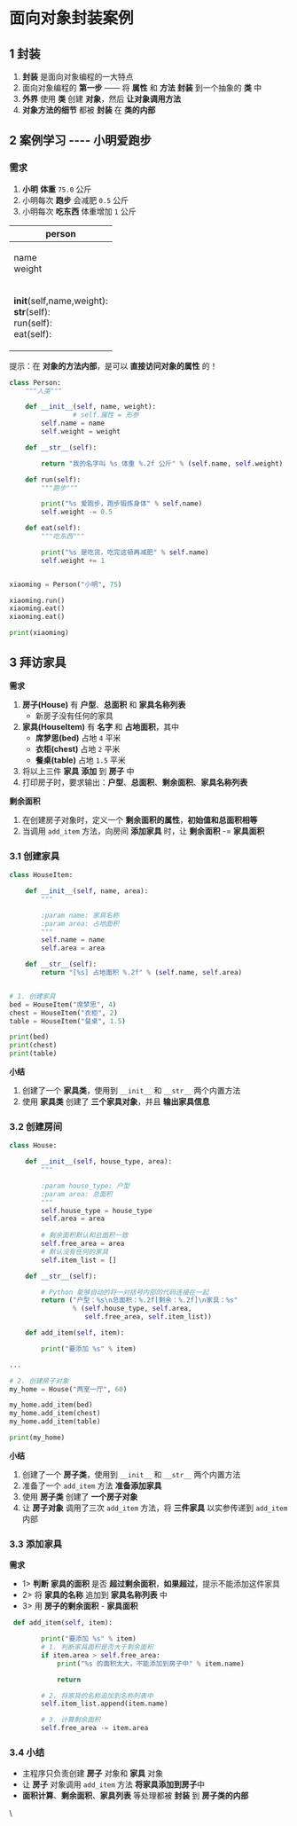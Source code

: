 # 面向对象封装案例

## 1 封装

1. **封装** 是面向对象编程的一大特点
2. 面向对象编程的 **第一步** —— 将 **属性** 和 **方法** **封装** 到一个抽象的 **类** 中
3. **外界** 使用 **类** 创建 **对象**，然后 **让对象调用方法**
4. **对象方法的细节** 都被 **封装** 在 **类的内部**

## 2 案例学习 ---- 小明爱跑步

### 需求

1. **小明** **体重** `75.0` 公斤
2. 小明每次 **跑步** 会减肥 `0.5` 公斤
3. 小明每次 **吃东西** 体重增加 `1` 公斤

| person                                                                           |
| -------------------------------------------------------------------------------- |
| <p>name<br>weight</p>                                                            |
| <p>__init__(self,name,weight):<br>__str__(self):<br>run(self):<br>eat(self):</p> |

提示：在 **对象的方法内部**，是可以 **直接访问对象的属性** 的！

```python
class Person:
    """人类"""

    def __init__(self, name, weight):
				# self.属性 = 形参
        self.name = name
        self.weight = weight

    def __str__(self):

        return "我的名字叫 %s 体重 %.2f 公斤" % (self.name, self.weight)

    def run(self):
        """跑步"""

        print("%s 爱跑步，跑步锻炼身体" % self.name)
        self.weight -= 0.5

    def eat(self):
        """吃东西"""

        print("%s 是吃货，吃完这顿再减肥" % self.name)
        self.weight += 1


xiaoming = Person("小明", 75)

xiaoming.run()
xiaoming.eat()
xiaoming.eat()

print(xiaoming)
```

## 3 拜访家具

**需求**

1. **房子(House)** 有 **户型**、**总面积** 和 **家具名称列表**
   * 新房子没有任何的家具
2. **家具(HouseItem)** 有 **名字** 和 **占地面积**，其中
   * **席梦思(bed)** 占地 `4` 平米
   * **衣柜(chest)** 占地 `2` 平米
   * **餐桌(table)** 占地 `1.5` 平米
3. 将以上三件 **家具** **添加** 到 **房子** 中
4. 打印房子时，要求输出：**户型**、**总面积**、**剩余面积**、**家具名称列表**

**剩余面积**

1. 在创建房子对象时，定义一个 **剩余面积的属性**，**初始值和总面积相等**
2. 当调用 `add_item` 方法，向房间 **添加家具** 时，让 **剩余面积** -= **家具面积**

### **3.1 创建家具**

```python
class HouseItem:

    def __init__(self, name, area):
        """

        :param name: 家具名称
        :param area: 占地面积
        """
        self.name = name
        self.area = area

    def __str__(self):
        return "[%s] 占地面积 %.2f" % (self.name, self.area)


# 1. 创建家具
bed = HouseItem("席梦思", 4)
chest = HouseItem("衣柜", 2)
table = HouseItem("餐桌", 1.5)

print(bed)
print(chest)
print(table)
```

**小结**

1. 创建了一个 **家具类**，使用到 `__init__` 和 `__str__` 两个内置方法
2. 使用 **家具类** 创建了 **三个家具对象**，并且 **输出家具信息**

### **3.2 创建房间**

```python
class House:

    def __init__(self, house_type, area):
        """

        :param house_type: 户型
        :param area: 总面积
        """
        self.house_type = house_type
        self.area = area
        
        # 剩余面积默认和总面积一致
        self.free_area = area
        # 默认没有任何的家具
        self.item_list = []

    def __str__(self):

        # Python 能够自动的将一对括号内部的代码连接在一起
        return ("户型：%s\n总面积：%.2f[剩余：%.2f]\n家具：%s"
                % (self.house_type, self.area,
                   self.free_area, self.item_list))

    def add_item(self, item):

        print("要添加 %s" % item)

...

# 2. 创建房子对象
my_home = House("两室一厅", 60)

my_home.add_item(bed)
my_home.add_item(chest)
my_home.add_item(table)

print(my_home)
```

**小结**

1. 创建了一个 **房子类**，使用到 `__init__` 和 `__str__` 两个内置方法
2. 准备了一个 `add_item` 方法 **准备添加家具**
3. 使用 **房子类** 创建了 **一个房子对象**
4. 让 **房子对象** 调用了三次 `add_item` 方法，将 **三件家具** 以实参传递到 `add_item` 内部

### 3.3 添加家具

**需求**

* 1> **判断** **家具的面积** 是否 **超过剩余面积**，**如果超过**，提示不能添加这件家具
* 2> 将 **家具的名称** 追加到 **家具名称列表** 中
* 3> 用 **房子的剩余面积** - **家具面积**

```python
 def add_item(self, item):

        print("要添加 %s" % item)
        # 1. 判断家具面积是否大于剩余面积
        if item.area > self.free_area:
            print("%s 的面积太大，不能添加到房子中" % item.name)

            return

        # 2. 将家具的名称追加到名称列表中
        self.item_list.append(item.name)

        # 3. 计算剩余面积
        self.free_area -= item.area
```

### 3.4 小结

* 主程序只负责创建 **房子** 对象和 **家具** 对象
* 让 **房子** 对象调用 `add_item` 方法 **将家具添加到房子**中
* **面积计算**、**剩余面积**、**家具列表** 等处理都被 **封装** 到 **房子类的内部**

\
